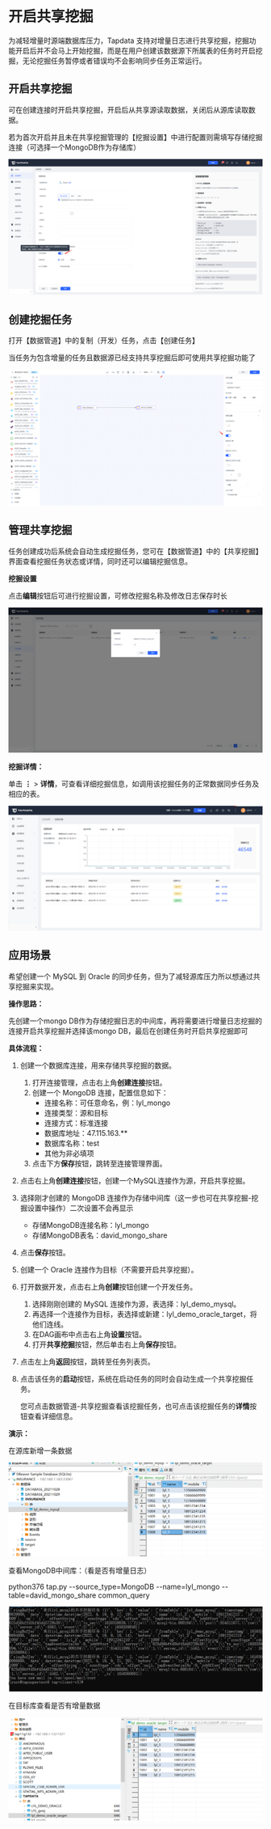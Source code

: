 # 开启共享挖掘

为减轻增量时源端数据库压力，Tapdata 支持对增量日志进行共享挖掘，挖掘功能开启后并不会马上开始挖掘，而是在用户创建该数据源下所属表的任务时开启挖掘，无论挖掘任务暂停或者错误均不会影响同步任务正常运行。



## 开启共享挖掘

可在创建连接时开启共享挖掘，开启后从共享源读取数据，关闭后从源库读取数据。

若为首次开启并且未在共享挖掘管理的【挖掘设置】中进行配置则需填写存储挖掘连接（可选择一个MongoDB作为存储库）

![](../../images/enable_shared_mining.png)



## 创建挖掘任务

打开【数据管道】中的复制（开发）任务，点击【创建任务】

当任务为包含增量的任务且数据源已经支持共享挖掘后即可使用共享挖掘功能了

![](../../images/create_shared_mining.png)





## 管理共享挖掘

任务创建成功后系统会自动生成挖掘任务，您可在【数据管道】中的【共享挖掘】界面查看挖掘任务状态或详情，同时还可以编辑挖掘信息。

**挖掘设置**

点击**编辑**按钮后可进行挖掘设置，可修改挖掘名称及修改日志保存时长

![](../../images/shared_mining_setting.png)



**挖掘详情：**

单击 **⋮** > **详情**，可查看详细挖掘信息，如调用该挖掘任务的正常数据同步任务及相应的表。

![](../../images/shared_mining_detail.png)





## 应用场景

希望创建一个 MySQL 到 Oracle 的同步任务，但为了减轻源库压力所以想通过共享挖掘来实现。

**操作思路：**

先创建一个mongo DB作为存储挖掘日志的中间库，再将需要进行增量日志挖掘的连接开启共享挖掘并选择该mongo DB，最后在创建任务时开启共享挖掘即可

**具体流程：**

1. 创建一个数据库连接，用来存储共享挖掘的数据。

   1. 打开连接管理，点击右上角**创建连接**按钮。
   2. 创建一个 MongoDB 连接，配置信息如下：
      * 连接名称：可任意命名，例：lyl_mongo
      * 连接类型：源和目标
      * 连接方式：标准连接
      * 数据库地址：47.115.163.**
      * 数据库名称：test
      * 其他为非必填项
   3. 点击下方**保存**按钮，跳转至连接管理界面。

2. 点击右上角**创建连接**按钮，创建一个MySQL连接作为源，开启共享挖掘。

3. 选择刚才创建的 MongoDB 连接作为存储中间库（这一步也可在共享挖掘-挖掘设置中操作）二次设置不会再显示

   * 存储MongoDB连接名称：lyl_mongo
   * 存储MongoDB表名：david_mongo_share

4. 点击**保存**按钮。

5. 创建一个 Oracle 连接作为目标（不需要开启共享挖掘）。

6. 打开数据开发，点击右上角**创建**按钮创建一个开发任务。

   1. 选择刚刚创建的 MySQL 连接作为源，表选择：lyl_demo_mysql。
   2. 再选择一个连接作为目标，表选择或新建：lyl_demo_oracle_target，将他们连线。
   3. 在DAG画布中点击右上角**设置**按钮。
   4. 打开**共享挖掘**按钮，然后单击右上角**保存**按钮。

7. 点击左上角**返回**按钮，跳转至任务列表页。

8. 点击该任务的**启动**按钮，系统在启动任务的同时会自动生成一个共享挖掘任务。

   您可点击数据管道-共享挖掘查看该挖掘任务，也可点击该挖掘任务的**详情**按钮查看详细信息。



**演示：**

在源库新增一条数据

![](../../images/shared_mining_demo_1.png)



查看MongoDB中间库：（看是否有增量日志）

 python376 tap.py --source_type=MongoDB --name=lyl_mongo --table=david_mongo_share  common_query

![](../../images/shared_mining_demo_2.png)



在目标库查看是否有增量数据

![](../../images/shared_mining_demo_3.png)